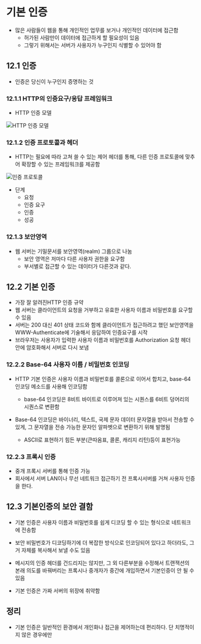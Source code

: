 # 기본 인증

- 많은 사람들이 웹을 통해 개인적인 업무를 보거나 개인적인 데이터에 접근함
  - 허가된 사람만이 데이터에 접근하게 할 필요성이 있음
  - 그렇기 위해서는 서버가 사용자가 누구인지 식별할 수 있어야 함





## 12.1 인증

- 인증은 당신이 누구인지 증명하는 것



### 12.1.1 HTTP의 인증요구/응답 프레임워크

- HTTP 인증 모델

![HTTP 인증 모델](https://files.gitbook.com/v0/b/gitbook-28427.appspot.com/o/assets%2F-M2sVIqL1jLZHEcbDW41%2F-M2sVS0EyNvuclZo64jT%2F-M2sV_b8u8kO0Cczc6cs%2Fbasic-auth_0.png?generation=1584717279732255&alt=media)







### 12.1.2 인증 프로토콜과 헤더

- HTTP는 필요에 따라 고쳐 쓸 수 있는 제어 헤더를 통해, 다른 인증 프로토콜에 맞추어 확장할 수 있는 프레임워크를 제공함



![인증 프로토콜](https://files.gitbook.com/v0/b/gitbook-28427.appspot.com/o/assets%2F-M2sVIqL1jLZHEcbDW41%2F-M2sVS0EyNvuclZo64jT%2F-M2sV_bGj378_4x0pa1u%2Fbasic-auth_1.png?generation=1584717269882948&alt=media)



- 단계
  - 요청
  - 인증 요구
  - 인증
  - 성공





### 12.1.3 보안영역

- 웹 서버는 기밀문서를 보안영역(realm) 그룹으로 나눔
  - 보안 영역은 저마다 다른 사용자 권한을 요구함
  - 부서별로 접근할 수 있는 데이터가 다른것과 같다.





## 12.2 기본 인증

- 가장 잘 알려진HTTP 인증 규약
- 웹 서버는 클라이언트의 요청을 거부하고 유효한 사용자 이름과 비밀번호를 요구할수 있음
- 서버는 200 대신 401 상태 코드와 함께 클라이언트가 접근하려고 했던 보안영역을 WWW-Authenticate에 기술해서 응답하여 인증요구를 시작
- 브라우저는 사용자가 입력한 사용자 이름과 비밀번호를 Authorization 요청 헤더 안에 암호화해서 서버로 다시 보냄



### 12.2.2 Base-64 사용자 이름 / 비밀번호 인코딩

- HTTP 기본 인증은 사용자 이름과 비밀번호를 콜론으로 이어서 합치고, base-64 인코딩 메소드를 사용해 인코딩함
  - base-64 인코딩은 8비트 바이트로 이루어져 있는 시퀀스를 6비트 덩어리의 시퀀스로 변환함



- Base-64 인코딩은 바이너리, 텍스트, 국제 문자 데이터 문자열을 받아서 전송할 수 있게, 그 문자열을 전송 가능한 문자인 알파벳으로 변환하기 위해 발명됨
  - ASCII로 표현하기 힘든 부분(큰따옴표, 콜론, 캐리지 리턴)등이 표현가능




### 12.2.3 프록시 인증

- 중개 프록시 서버를 통해 인증 가능
- 회사에서 서버 LAN이나 무선 네트워크 접근하기 전 프록시서버를 거쳐 사용자 인증을 한다.





## 12.3 기본인증의 보안 결함

- 기본 인증은 사용자 이름과 비밀번호를 쉽게 디코딩 할 수 있는 형식으로 네트워크에 전송함



- 보안 비밀번호가 디코딩하기에 더 복잡한 방식으로 인코딩되어 있다고 하더라도, 그거 자체를 복사해서 보낼 수도 있음



- 메시지의 인증 헤더를 건드리지는 않지만, 그 외 다른부분을 수정해서 트랜잭션의 본래 의도를 바꿔버리는 프록시나 중개자가 중간에 개입하면서 기본인증이 안 될 수 있음



- 기본 인증은 가짜 서버의 위장에 취약함





## 정리

- 기본 인증은 일반적인 환경에서 개인화나 접근을 제어하는데 편리하다. 단 치명적이지 않은 경우에만